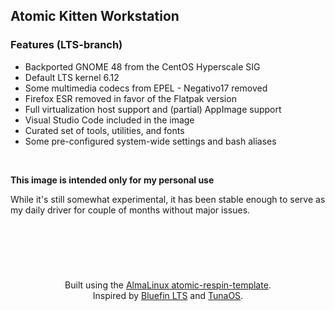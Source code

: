 ## Atomic Kitten Workstation

### Features (LTS-branch)

- Backported GNOME 48 from the CentOS Hyperscale SIG  
- Default LTS kernel 6.12
- Some multimedia codecs from EPEL - Negativo17 removed
- Firefox ESR removed in favor of the Flatpak version  
- Full virtualization host support and (partial) AppImage support
- Visual Studio Code included in the image  
- Curated set of tools, utilities, and fonts  
- Some pre-configured system-wide settings and bash aliases 

&nbsp;<br>

**This image is intended only for my personal use**

While it's still somewhat experimental, it has been stable enough to serve as my daily driver for couple of months without major issues.

&nbsp;<br>
---
&nbsp;<br>

<p align="center">
  Built using the <a href="https://github.com/AlmaLinux/atomic-respin-template">AlmaLinux atomic-respin-template</a>.<br>
  Inspired by <a href="https://github.com/ublue-os/bluefin-lts">Bluefin LTS</a> and <a href="https://github.com/tuna-os/tunaos">TunaOS</a>.
</p>
